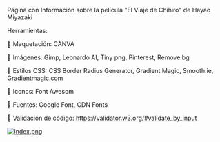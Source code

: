 Página con Información sobre la película "El Viaje de Chihiro" de Hayao Miyazaki

Herramientas:

🐉 Maquetación: CANVA

🐉 Imágenes: Gimp, Leonardo AI, Tiny png, Pinterest, Remove.bg

🐉 Estilos CSS: CSS Border Radius Generator, Gradient Magic, Smooth.ie, Gradientmagic.com

🐉 Iconos: Font Awesom

🐉 Fuentes: Google Font, CDN Fonts

🐉 Validación de código: https://validator.w3.org/#validate_by_input

[![index.png](https://i.postimg.cc/cJZZ8jf9/index.png)](https://postimg.cc/18WbkvCw)
